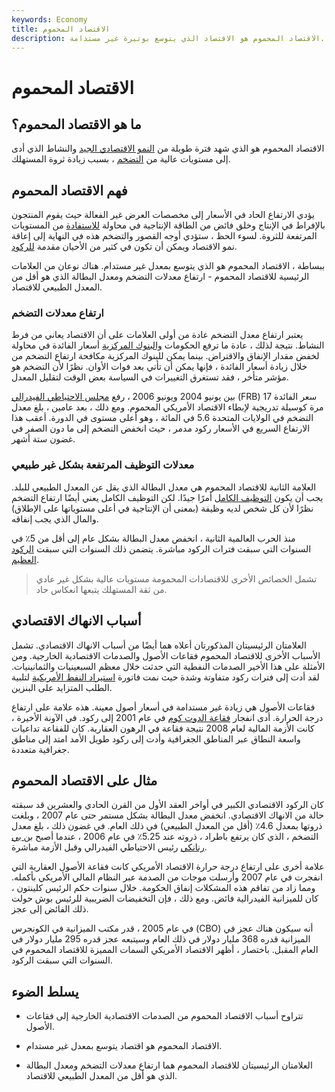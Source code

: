 ```yaml
---
keywords: Economy
title: الاقتصاد المحموم
description: الاقتصاد المحموم هو الاقتصاد الذي يتوسع بوتيرة غير مستدامة.
---
```


# الاقتصاد المحموم
## ما هو الاقتصاد المحموم؟

الاقتصاد المحموم هو الذي شهد فترة طويلة من [النمو الاقتصادي الجيد](/economicgrowth) والنشاط الذي أدى إلى مستويات عالية من [التضخم](/inflation) ، بسبب زيادة ثروة المستهلك.

## فهم الاقتصاد المحموم

يؤدي الارتفاع الحاد في الأسعار إلى مخصصات العرض غير الفعالة حيث يقوم المنتجون بالإفراط في الإنتاج وخلق فائض من الطاقة الإنتاجية في محاولة [للاستفادة](/capitalize) من المستويات المرتفعة للثروة. لسوء الحظ ، ستؤدي أوجه القصور والتضخم هذه في النهاية إلى إعاقة نمو الاقتصاد ويمكن أن تكون في كثير من الأحيان مقدمة [للركود](/recession).

ببساطة ، الاقتصاد المحموم هو الذي يتوسع بمعدل غير مستدام. هناك نوعان من العلامات الرئيسية للاقتصاد المحموم - ارتفاع معدلات التضخم ومعدل البطالة الذي هو أقل من المعدل الطبيعي للاقتصاد.

### ارتفاع معدلات التضخم

يعتبر ارتفاع معدل التضخم عادة من أولى العلامات على أن الاقتصاد يعاني من فرط النشاط. نتيجة لذلك ، عادة ما ترفع الحكومات [والبنوك المركزية](/centralbank) أسعار الفائدة في محاولة لخفض مقدار الإنفاق والاقتراض. بينما يمكن للبنوك المركزية مكافحة ارتفاع التضخم من خلال زيادة أسعار الفائدة ، فإنها يمكن أن تأتي بعد فوات الأوان. نظرًا لأن التضخم هو مؤشر متأخر ، فقد تستغرق التغييرات في السياسة بعض الوقت لتقليل المعدل.

بين يونيو 2004 ويونيو 2006 ، رفع [مجلس الاحتياطي الفيدرالي](/frb) (FRB) سعر الفائدة 17 مرة كوسيلة تدريجية لإبطاء الاقتصاد الأمريكي المحموم. ومع ذلك ، بعد عامين ، بلغ معدل التضخم في الولايات المتحدة 5.6 في المائة ، وهو أعلى مستوى في الدورة. أعقب هذا الارتفاع السريع في الأسعار ركود مدمر ، حيث انخفض التضخم إلى ما دون الصفر في غضون ستة أشهر.

### معدلات التوظيف المرتفعة بشكل غير طبيعي

العلامة الثانية للاقتصاد المحموم هي معدل البطالة الذي يقل عن المعدل الطبيعي للبلد. يجب أن يكون [التوظيف الكامل](/fullemployment) أمرًا جيدًا. لكن التوظيف الكامل يعني أيضًا ارتفاع التضخم نظرًا لأن كل شخص لديه وظيفة (بمعنى أن الإنتاجية في أعلى مستوياتها على الإطلاق) والمال الذي يجب إنفاقه.

منذ الحرب العالمية الثانية ، انخفض معدل البطالة بشكل عام إلى أقل من 5٪ في السنوات التي سبقت فترات الركود مباشرة. يتضمن ذلك السنوات التي سبقت [الركود العظيم](/great-recession).

> تشمل الخصائص الأخرى للاقتصادات المحمومة مستويات عالية بشكل غير عادي من ثقة المستهلك يتبعها انعكاس حاد.

>

## أسباب الانهاك الاقتصادي

العلامتان الرئيسيتان المذكورتان أعلاه هما أيضًا من أسباب الانهاك الاقتصادي. تشمل الأسباب الأخرى للاقتصاد المحموم فقاعات الأصول والصدمات الاقتصادية الخارجية. ومن الأمثلة على هذا الأخير الصدمات النفطية التي حدثت خلال معظم السبعينيات والثمانينيات. لقد أدت إلى فترات ركود متفاوتة وشدة حيث نمت فاتورة [استيراد النفط الأمريكية](/import) لتلبية الطلب المتزايد على البنزين.

فقاعات الأصول هي زيادة غير مستدامة في أسعار أصول معينة. هذه علامة على ارتفاع درجة الحرارة. أدى انفجار [فقاعة الدوت كوم](/dotcom-bubble) في عام 2001 إلى ركود. في الآونة الأخيرة ، كانت الأزمة المالية لعام 2008 نتيجة فقاعة في الرهون العقارية. كان للفقاعة تداعيات واسعة النطاق عبر المناطق الجغرافية وأدت إلى ركود طويل الأمد امتد إلى مناطق جغرافية متعددة.

## مثال على الاقتصاد المحموم

كان الركود الاقتصادي الكبير في أواخر العقد الأول من القرن الحادي والعشرين قد سبقته حالة من الانهاك الاقتصادي. انخفض معدل البطالة بشكل مستمر حتى عام 2007 ، وبلغت ذروتها بمعدل 4.6٪ (أقل من المعدل الطبيعي) في ذلك العام. في غضون ذلك ، بلغ معدل التضخم ، الذي كان يرتفع باطراد ، ذروته عند 5.25٪ في عام 2006 ، عندما أصبح [بن بي](/benbernanke) [رنانكي](/benbernanke) رئيس الاحتياطي الفيدرالي وقبل الأزمة مباشرة.

علامة أخرى على ارتفاع درجة حرارة الاقتصاد الأمريكي كانت فقاعة الأصول العقارية التي انفجرت في عام 2007 وأرسلت موجات من الصدمة عبر النظام المالي الأمريكي بأكمله. ومما زاد من تفاقم هذه المشكلات إنفاق الحكومة. خلال سنوات حكم الرئيس كلينتون ، كان للميزانية الفيدرالية فائض. ومع ذلك ، فإن التخفيضات الضريبية للرئيس بوش حولت ذلك الفائض إلى عجز.

في عام 2005 ، قدر مكتب الميزانية في الكونجرس (CBO) أنه سيكون هناك عجز في الميزانية قدره 368 مليار دولار في ذلك العام وسيتبعه عجز قدره 295 مليار دولار في العام المقبل. باختصار ، أظهر الاقتصاد الأمريكي السمات المميزة للاقتصاد المحموم في السنوات التي سبقت الركود.

## يسلط الضوء

- تتراوح أسباب الاقتصاد المحموم من الصدمات الاقتصادية الخارجية إلى فقاعات الأصول.

- الاقتصاد المحموم هو اقتصاد يتوسع بمعدل غير مستدام.

- العلامتان الرئيسيتان للاقتصاد المحموم هما ارتفاع معدلات التضخم ومعدل البطالة الذي هو أقل من المعدل الطبيعي للاقتصاد.

